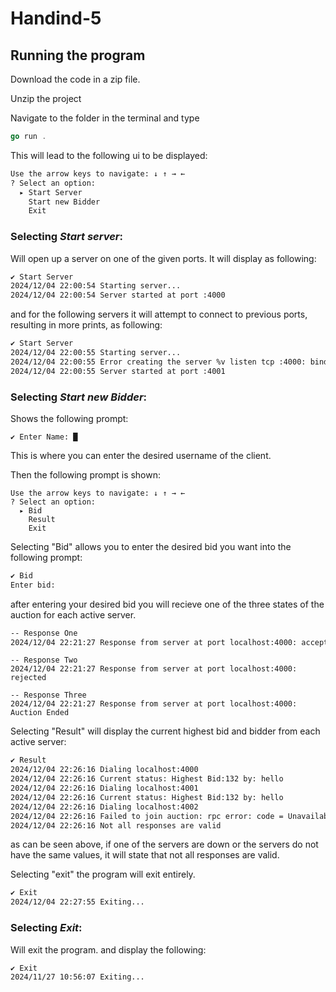 # Handind-5

## Running the program

Download the code in a zip file.

Unzip the project

Navigate to the folder in the terminal and type 
`````go
go run .
``````

This will lead to the following ui to be displayed:
````bash
Use the arrow keys to navigate: ↓ ↑ → ← 
? Select an option: 
  ▸ Start Server
    Start new Bidder
    Exit
`````

### Selecting $Start\:server$:
Will open up a server on one of the given ports.
It will display as following:
````bash
✔ Start Server
2024/12/04 22:00:54 Starting server...
2024/12/04 22:00:54 Server started at port :4000
````
and for the following servers it will attempt to connect to previous ports, resulting in more prints, as following:
````bash
✔ Start Server
2024/12/04 22:00:55 Starting server...
2024/12/04 22:00:55 Error creating the server %v listen tcp :4000: bind: address already in use
2024/12/04 22:00:55 Server started at port :4001
````

### Selecting $Start\:new\:Bidder$:
Shows the following prompt:
````
✔ Enter Name: █
````
This is where you can enter the desired username of the client.

Then the following prompt is shown:
`````
Use the arrow keys to navigate: ↓ ↑ → ← 
? Select an option: 
  ▸ Bid
    Result
    Exit
`````
Selecting "Bid" allows you to enter the desired bid you want into the following prompt: 
````bash
✔ Bid
Enter bid: 
````
after entering your desired bid you will recieve one of the three states of the auction for each active server. 
````bash
-- Response One
2024/12/04 22:21:27 Response from server at port localhost:4000: accepted
````
````
-- Response Two
2024/12/04 22:21:27 Response from server at port localhost:4000: rejected
````
````
-- Response Three
2024/12/04 22:21:27 Response from server at port localhost:4000: Auction Ended
````
Selecting "Result" will display the current highest bid and bidder from each active server:
```bash
✔ Result
2024/12/04 22:26:16 Dialing localhost:4000
2024/12/04 22:26:16 Current status: Highest Bid:132 by: hello
2024/12/04 22:26:16 Dialing localhost:4001
2024/12/04 22:26:16 Current status: Highest Bid:132 by: hello
2024/12/04 22:26:16 Dialing localhost:4002
2024/12/04 22:26:16 Failed to join auction: rpc error: code = Unavailable desc = connection error: desc = "transport: Error while dialing: dial tcp [::1]:4002: connect: connection refused"
2024/12/04 22:26:16 Not all responses are valid
```
as can be seen above, if one of the servers are down or the servers do not have the same values, it will state that not all responses are valid.

Selecting "exit" the program will exit entirely.
```bash
✔ Exit
2024/12/04 22:27:55 Exiting...
```



### Selecting $Exit$:
Will exit the program. and display the following:
```bash
✔ Exit
2024/11/27 10:56:07 Exiting...
```


